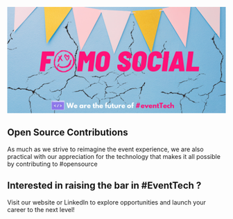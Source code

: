 ![Fomo Social breaking event tech ecosystem][imageLink]

## Open Source Contributions
As much as we strive to reimagine the event experience, we are also practical with our appreciation for the technology that makes it all possible by contributing to #opensource

## Interested in raising the bar in #EventTech ?
Visit our website or LinkedIn to explore opportunities and launch your career to the next level!

[imageLink]: assets/poster.png